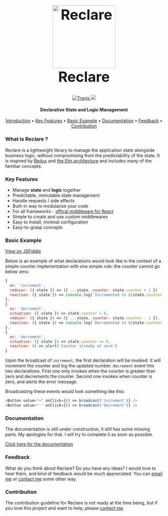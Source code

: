<h1 align="center" style="font-size: 45px; font-weight: bolder;">
  <a
    href="https://github.com/reclarejs/reclare"><img src="https://user-images.githubusercontent.com/2817993/40689568-07d04312-63a3-11e8-8795-5d83f162c9bd.png" alt="Reclare" width="200">
  </a>
  <div>
    Reclare
  </div>
</h1>

<p align="center">
  <a href="https://travis-ci.org/reclarejs/reclare">
    <img src="https://travis-ci.org/reclarejs/reclare.svg?branch=master"
         alt="Travis">
  </a>
  <a href="https://coveralls.io/github/reclarejs/reclare?branch=master">
    <img src="https://coveralls.io/repos/github/reclarejs/reclare/badge.svg?branch=master">
  </a>
</p>

<h4 align="center">Declarative State and Logic Management</h4>

<p align="center">
  <a href="#what-is-reclare">Introduction</a> •
  <a href="#key-features">Key Features</a> •
  <a href="#basic-example">Basic Example</a> •
  <a href="#basic-example">Documentation</a> •
  <a href="#contribution">Feedback</a> •
  <a href="#contribution">Contribution</a>
</p>


### What is Reclare ?

Reclare is a lightweight library to manage the application state alongside business logic, without compromising from the predictability of the state. It is inspired by [Redux](https://redux.js.org/) and [the Elm architecture](https://guide.elm-lang.org/architecture/) and includes many of the familiar concepts.


### Key Features

* Manage **state** and **logic** together
* Predictable, immutable state management
* Handle requests / side effects
* Built-in way to modularise your code
* For all frameworks - [offical middleware for React](https://github.com/reclarejs/react-reclare)
* Simple to create and use custom middlewares
* Easy to install, minimal configuration
* Easy-to-grasp concepts


### Basic Example

[View on JSFiddle](https://jsfiddle.net/oguzgelal/r89vzhuq/)

Below is an example of what declarations would look like in the context of a simple counter implementation with one simple rule: the counter cannot go below zero:

```javascript
{
  on: 'increment',
  reducer: ({ state }) => ({ ...state, counter: state.counter + 1 })
  reaction: ({ state }) => console.log(`Incremented to ${state.counter}`)
},
{
  on: 'decrement',
  situation: ({ state }) => state.counter > 0,
  reducer: ({ state }) => ({ ...state, counter: state.counter - 1 }),
  reaction: ({ state }) => console.log(`Decremented to ${state.counter}`)
},
{
  on: 'decrement',
  situation: ({ state }) => state.counter <= 0,
  reaction: () => alert('Counter already at zero')
}

```

Upon the broadcast of `increment`, the first declaration will be invoked. It will increment the counter and log the updated number. `decrement` event hits two declarations. First one only invokes when the counter is greater than zero and decrements the counter. Second one invokes when counter is zero, and alerts the error message.

Broadcasting these events would look something like this:

```javascript
<Button value="+" onClick={() => broadcast('increment')} />
<Button value="-" onClick={() => broadcast('decrement')} />
```


### Documentation

The documentation is still under construction, it still has some missing parts. My apologies for that. I will try to complete it as soon as possible.

[Click here for the documentation](https://docs.reclare.io)


### Feedback

What do you think about Reclare? Do you have any ideas? I would love to hear them, and kind of feedback would be much appreciated. You can [email me](mailto:o.gelal77@gmail.com) or [contact me](https://oguzgelal.com) some other way.


### Contribution

The contribution guideline for Reclare is not ready at the time being, but if you love this project and want to help, please [contact me](mailto:o.gelal77@gmail.com).
